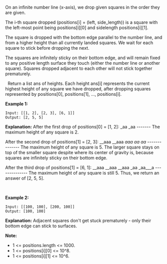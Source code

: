 
On an infinite number line (x-axis), we drop given squares in the order they are given.

The i-th square dropped (positions[i] = (left, side_length)) is a square with the left-most point being positions[i][0] and sidelength positions[i][1].

The square is dropped with the bottom edge parallel to the number line, and from a higher height than all currently landed squares. We wait for each square to stick before dropping the next.

The squares are infinitely sticky on their bottom edge, and will remain fixed to any positive length surface they touch (either the number line or another square). Squares dropped adjacent to each other will not stick together prematurely.

 
Return a list ans of heights. Each height ans[i] represents the current highest height of any square we have dropped, after dropping squares represented by positions[0], positions[1], ..., positions[i].

**Example 1:**
```
Input: [[1, 2], [2, 3], [6, 1]]
Output: [2, 5, 5]
```
**Explanation:**
After the first drop of positions[0] = [1, 2]: _aa _aa ------- The maximum height of any square is 2.

After the second drop of positions[1] = [2, 3]: __aaa __aaa __aaa _aa__ _aa__ -------------- The maximum height of any square is 5. The larger square stays on top of the smaller square despite where its center of gravity is, because squares are infinitely sticky on their bottom edge.

After the third drop of positions[1] = [6, 1]: __aaa __aaa __aaa _aa _aa___a -------------- The maximum height of any square is still 5. Thus, we return an answer of [2, 5, 5].

 


**Example 2:**
```
Input: [[100, 100], [200, 100]]
Output: [100, 100]
```
**Explanation:** Adjacent squares don't get stuck prematurely - only their bottom edge can stick to surfaces.
 

**Note:**

- 1 <= positions.length <= 1000.
- 1 <= positions[i][0] <= 10^8.
- 1 <= positions[i][1] <= 10^6.
